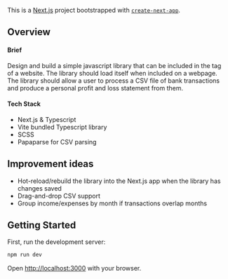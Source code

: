 This is a [Next.js](https://nextjs.org) project bootstrapped with [`create-next-app`](https://nextjs.org/docs/app/api-reference/cli/create-next-app).

## Overview

#### Brief

Design and build a simple javascript library that can be included in the <head> tag of
a website. The library should load itself when included on a webpage. The library
should allow a user to process a CSV file of bank transactions and produce a
personal profit and loss statement from them.

#### Tech Stack

- Next.js & Typescript
- Vite bundled Typescript library
- SCSS
- Papaparse for CSV parsing

## Improvement ideas

- Hot-reload/rebuild the library into the Next.js app when the library has changes saved
- Drag-and-drop CSV support
- Group income/expenses by month if transactions overlap months


## Getting Started

First, run the development server:

```bash
npm run dev
```

Open [http://localhost:3000](http://localhost:3000) with your browser.